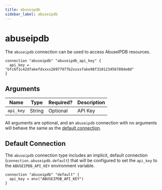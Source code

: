 ```yaml
---
title: abuseipdb
sidebar_label: abuseipdb
---
```


# abuseipdb

The `abuseipdb` connection can be used to access AbuseIPDB resources.

```hcl
connection "abuseipdb" "abuseipdb_api_key" {
  api_key = "bfc6f1c42dfakefdxxxx26977977b2xxxsfake98f310123456789de0d"
}
```

## Arguments

| Name      | Type   | Required? | Description |
| --------- | ------ | --------- | ----------- |
| `api_key` | String | Optional  | API Key     |

All arguments are optional, and an `abuseipdb` connection with no arguments will behave the same as the [default connection](#default-connection).

## Default Connection

The `abuseipdb` connection type includes an implicit, default connection (`connection.abuseipdb.default`) that will be configured to set the `api_key` to the `ABUSEIPDB_API_KEY` environment variable.

```hcl
connection "abuseipdb" "default" {
  api_key = env("ABUSEIPDB_API_KEY")
}
```
